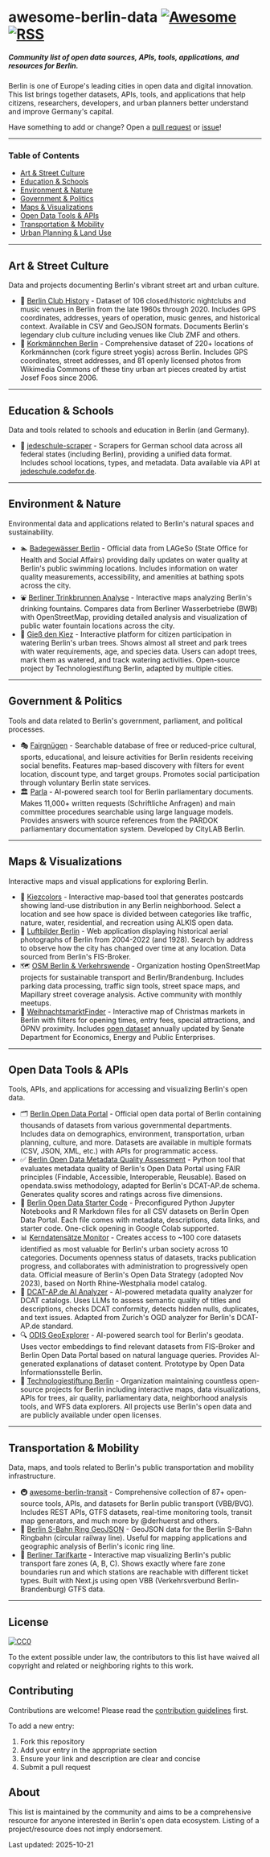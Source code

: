 # awesome-berlin-data [![Awesome](https://cdn.rawgit.com/sindresorhus/awesome/d7305f38d29fed78fa85652e3a63e154dd8e8829/media/badge.svg)](https://github.com/sindresorhus/awesome) [![RSS](https://img.shields.io/badge/Subscribe-RSS-blue.svg)](https://github.com/tifa365/awesome-berlin-data/commits/main.atom)

##### Community list of open data sources, APIs, tools, applications, and resources for Berlin.

Berlin is one of Europe's leading cities in open data and digital innovation. This list brings together datasets, APIs, tools, and applications that help citizens, researchers, developers, and urban planners better understand and improve Germany's capital.

Have something to add or change? Open a [pull request](../../pulls) or [issue](../../issues)!

------------------------------

### Table of Contents

- [Art & Street Culture](#art--street-culture)
- [Education & Schools](#education--schools)
- [Environment & Nature](#environment--nature)
- [Government & Politics](#government--politics)
- [Maps & Visualizations](#maps--visualizations)
- [Open Data Tools & APIs](#open-data-tools--apis)
- [Transportation & Mobility](#transportation--mobility)
- [Urban Planning & Land Use](#urban-planning--land-use)

------------------------------

## Art & Street Culture

Data and projects documenting Berlin's vibrant street art and urban culture.

- 🎵 [Berlin Club History](https://github.com/tifa365/berlin_club_history) - Dataset of 106 closed/historic nightclubs and music venues in Berlin from the late 1960s through 2020. Includes GPS coordinates, addresses, years of operation, music genres, and historical context. Available in CSV and GeoJSON formats. Documents Berlin's legendary club culture including venues like Club ZMF and others.
- 🧘 [Korkmännchen Berlin](https://github.com/tifa365/korkmaennchen_berlin) - Comprehensive dataset of 220+ locations of Korkmännchen (cork figure street yogis) across Berlin. Includes GPS coordinates, street addresses, and 81 openly licensed photos from Wikimedia Commons of these tiny urban art pieces created by artist Josef Foos since 2006.

------------------------------

## Education & Schools

Data and tools related to schools and education in Berlin (and Germany).

- 🏫 [jedeschule-scraper](https://github.com/Datenschule/jedeschule-scraper) - Scrapers for German school data across all federal states (including Berlin), providing a unified data format. Includes school locations, types, and metadata. Data available via API at [jedeschule.codefor.de](https://jedeschule.codefor.de/).

------------------------------

## Environment & Nature

Environmental data and applications related to Berlin's natural spaces and sustainability.

- 🏊 [Badegewässer Berlin](https://www.berlin.de/lageso/gesundheit/gesundheitsschutz/badegewaesser/liste-der-badestellen/) - Official data from LAGeSo (State Office for Health and Social Affairs) providing daily updates on water quality at Berlin's public swimming locations. Includes information on water quality measurements, accessibility, and amenities at bathing spots across the city.
- ⛲ [Berliner Trinkbrunnen Analyse](https://github.com/tifa365/berliner_trinkbrunnen_analyse) - Interactive maps analyzing Berlin's drinking fountains. Compares data from Berliner Wasserbetriebe (BWB) with OpenStreetMap, providing detailed analysis and visualization of public water fountain locations across the city.
- 🌳 [Gieß den Kiez](https://github.com/technologiestiftung/giessdenkiez-de) - Interactive platform for citizen participation in watering Berlin's urban trees. Shows almost all street and park trees with water requirements, age, and species data. Users can adopt trees, mark them as watered, and track watering activities. Open-source project by Technologiestiftung Berlin, adapted by multiple cities.

------------------------------

## Government & Politics

Tools and data related to Berlin's government, parliament, and political processes.

- 🎭 [Fairgnügen](https://github.com/technologiestiftung/fairgnuegen) - Searchable database of free or reduced-price cultural, sports, educational, and leisure activities for Berlin residents receiving social benefits. Features map-based discovery with filters for event location, discount type, and target groups. Promotes social participation through voluntary Berlin state services.
- 🏛️ [Parla](https://github.com/technologiestiftung/parla-frontend) - AI-powered search tool for Berlin parliamentary documents. Makes 11,000+ written requests (Schriftliche Anfragen) and main committee procedures searchable using large language models. Provides answers with source references from the PARDOK parliamentary documentation system. Developed by CityLAB Berlin.

------------------------------

## Maps & Visualizations

Interactive maps and visual applications for exploring Berlin.

- 🎨 [Kiezcolors](https://github.com/technologiestiftung/kiezcolors) - Interactive map-based tool that generates postcards showing land-use distribution in any Berlin neighborhood. Select a location and see how space is divided between categories like traffic, nature, water, residential, and recreation using ALKIS open data.
- 📸 [Luftbilder Berlin](https://github.com/codeforberlin/luftbilder.berlin.codefor.de) - Web application displaying historical aerial photographs of Berlin from 2004-2022 (and 1928). Search by address to observe how the city has changed over time at any location. Data sourced from Berlin's FIS-Broker.
- 🗺️ [OSM Berlin & Verkehrswende](https://github.com/osmberlin) - Organization hosting OpenStreetMap projects for sustainable transport and Berlin/Brandenburg. Includes parking data processing, traffic sign tools, street space maps, and Mapillary street coverage analysis. Active community with monthly meetups.
- 🎄 [WeihnachtsmarktFinder](https://github.com/technologiestiftung/weihnachtsmarktkarte) - Interactive map of Christmas markets in Berlin with filters for opening times, entry fees, special attractions, and ÖPNV proximity. Includes [open dataset](https://daten.berlin.de/datensaetze/simple_search_wwwberlindesenwebservicemaerktefesteweihnachtsmaerkte) annually updated by Senate Department for Economics, Energy and Public Enterprises.

------------------------------

## Open Data Tools & APIs

Tools, APIs, and applications for accessing and visualizing Berlin's open data.

- 🗂️ [Berlin Open Data Portal](https://daten.berlin.de/) - Official open data portal of Berlin containing thousands of datasets from various governmental departments. Includes data on demographics, environment, transportation, urban planning, culture, and more. Datasets are available in multiple formats (CSV, JSON, XML, etc.) with APIs for programmatic access.
- ✅ [Berlin Open Data Metadata Quality Assessment](https://github.com/tifa365/berlin_opendata_assesment) - Python tool that evaluates metadata quality of Berlin's Open Data Portal using FAIR principles (Findable, Accessible, Interoperable, Reusable). Based on opendata.swiss methodology, adapted for Berlin's DCAT-AP.de schema. Generates quality scores and ratings across five dimensions.
- 🚀 [Berlin Open Data Starter Code](https://github.com/tifa365/starter-code-open_data_berlin) - Preconfigured Python Jupyter Notebooks and R Markdown files for all CSV datasets on Berlin Open Data Portal. Each file comes with metadata, descriptions, data links, and starter code. One-click opening in Google Colab supported.
- 📊 [Kerndatensätze Monitor](https://github.com/technologiestiftung/kerndatensaetze-monitor) - Creates access to ~100 core datasets identified as most valuable for Berlin's urban society across 10 categories. Documents openness status of datasets, tracks publication progress, and collaborates with administration to progressively open data. Official measure of Berlin's Open Data Strategy (adopted Nov 2023), based on North Rhine-Westphalia model catalog.
- 🤖 [DCAT-AP.de AI Analyzer](https://github.com/tifa365/dcat_ap_de_ai-analyzer) - AI-powered metadata quality analyzer for DCAT catalogs. Uses LLMs to assess semantic quality of titles and descriptions, checks DCAT conformity, detects hidden nulls, duplicates, and text issues. Adapted from Zurich's OGD analyzer for Berlin's DCAT-AP.de standard.
- 🔍 [ODIS GeoExplorer](https://github.com/technologiestiftung/odis-geoexplorer) - AI-powered search tool for Berlin's geodata. Uses vector embeddings to find relevant datasets from FIS-Broker and Berlin Open Data Portal based on natural language queries. Provides AI-generated explanations of dataset content. Prototype by Open Data Informationsstelle Berlin.
- 🏢 [Technologiestiftung Berlin](https://github.com/technologiestiftung) - Organization maintaining countless open-source projects for Berlin including interactive maps, data visualizations, APIs for trees, air quality, parliamentary data, neighborhood analysis tools, and WFS data explorers. All projects use Berlin's open data and are publicly available under open licenses.

------------------------------

## Transportation & Mobility

Data, maps, and tools related to Berlin's public transportation and mobility infrastructure.

- 🚇 [awesome-berlin-transit](https://github.com/tifa365/awesome-berlin-transit) - Comprehensive collection of 87+ open-source tools, APIs, and datasets for Berlin public transport (VBB/BVG). Includes REST APIs, GTFS datasets, real-time monitoring tools, transit map generators, and much more by @derhuerst and others.
- 🔄 [Berlin S-Bahn Ring GeoJSON](https://gist.github.com/derhuerst/9a3fca091cb1d48ad0b28743f86676c4) - GeoJSON data for the Berlin S-Bahn Ringbahn (circular railway line). Useful for mapping applications and geographic analysis of Berlin's iconic ring line.
- 🎫 [Berliner Tarifkarte](https://github.com/technologiestiftung/tarifkarte) - Interactive map visualizing Berlin's public transport fare zones (A, B, C). Shows exactly where fare zone boundaries run and which stations are reachable with different ticket types. Built with Next.js using open VBB (Verkehrsverbund Berlin-Brandenburg) GTFS data.

------------------------------

## License

[![CC0](http://i.creativecommons.org/p/zero/1.0/88x31.png)](http://creativecommons.org/publicdomain/zero/1.0/)

To the extent possible under law, the contributors to this list have waived all copyright and related or neighboring rights to this work.

## Contributing

Contributions are welcome! Please read the [contribution guidelines](CONTRIBUTING.md) first.

To add a new entry:
1. Fork this repository
2. Add your entry in the appropriate section
3. Ensure your link and description are clear and concise
4. Submit a pull request

## About

This list is maintained by the community and aims to be a comprehensive resource for anyone interested in Berlin's open data ecosystem. Listing of a project/resource does not imply endorsement.

Last updated: 2025-10-21
